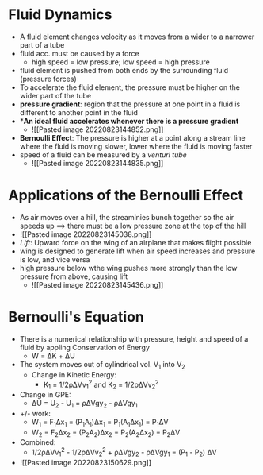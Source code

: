 # Fluid Dynamics
- A fluid element changes velocity as it moves from a wider to a narrower part of a tube
- fluid acc. must be caused by a force
	- high speed = low pressure; low speed = high pressure
- fluid element is pushed from both ends by the surrounding fluid (pressure forces)
- To accelerate the fluid element, the pressure must be higher on the wider part of the tube
- **pressure gradient**: region that the pressure at one point in a fluid is different to another point in the fluid
- ***An ideal fluid accelerates whenever there is a pressure gradient**
	- ![[Pasted image 20220823144852.png]]
- **Bernoulli Effect**: The pressure is higher at a point along a stream line where the fluid is moving slower, lower where the fluid is moving faster
- speed of a fluid can be measured by a *venturi tube*
	- ![[Pasted image 20220823144835.png]]

# Applications of the Bernoulli Effect
- As air moves over a hill, the streamlnies bunch together so the air speeds up ==> there must be a low pressure zone at the top of the hill
- ![[Pasted image 20220823145038.png]]
- *Lift*: Upward force on the wing of an airplane that makes flight possible
- wing is designed to generate lift when air speed increases and pressure is low, and vice versa
- high pressure below wthe wing pushes more strongly than the low pressure from above, causing lift
	- ![[Pasted image 20220823145436.png]]

# Bernoulli's Equation
- There is a numerical relationship with pressure, height and speed of a fluid by appling Conservation of Energy
	- W = ΔK + ΔU
- The system moves out of cylindrical vol. V<sub>1</sub> into V<sub>2</sub>
	- Change in Kinetic Energy:
		- K<sub>1</sub> = 1/2ρΔVv<sub>1</sub><sup>2</sup> and K<sub>2</sub> = 1/2ρΔVv<sub>2</sub><sup>2</sup>
- Change in GPE:
	- ΔU = U<sub>2</sub> - U<sub>1</sub> = ρΔVgy<sub>2</sub> - ρΔVgy<sub>1</sub>
- +/- work:
	- W<sub>1</sub> = F<sub>1</sub>Δx<sub>1</sub> = (P<sub>1</sub>A<sub>1</sub>)Δx<sub>1</sub> = P<sub>1</sub>(A<sub>1</sub>Δx<sub>1</sub>) = P<sub>1</sub>ΔV
	- W<sub>2</sub> = F<sub>2</sub>Δx<sub>2</sub> = (P<sub>2</sub>A<sub>2</sub>)Δx<sub>2</sub> = P<sub>2</sub>(A<sub>2</sub>Δx<sub>2</sub>) = P<sub>2</sub>ΔV
- Combined:
	-  1/2ρΔVv<sub>1</sub><sup>2</sup> - 1/2ρΔVv<sub>2</sub><sup>2</sup> + ρΔVgy<sub>2</sub> - ρΔVgy<sub>1</sub> = (P<sub>1</sub> - P<sub>2</sub>) ΔV
- ![[Pasted image 20220823150629.png]]